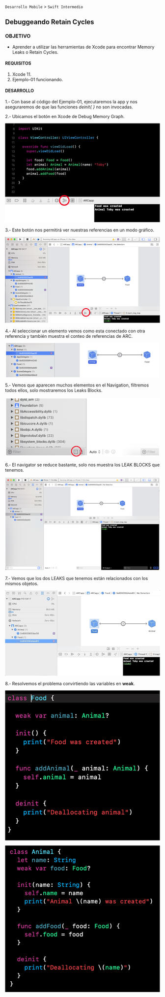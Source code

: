 `Desarrollo Mobile` > `Swift Intermedio` 

## Debuggeando Retain Cycles

### OBJETIVO

- Aprender a utilizar las herramientas de Xcode para encontrar Memory Leaks o Retain Cycles.

#### REQUISITOS

1. Xcode 11.
2. Ejemplo-01 funcionando.

#### DESARROLLO

1.- Con base al código del Ejemplo-01, ejecutaremos la app y nos aseguraremos de que las funciones *deinit{ }* no son invocadas.

2.- Ubicamos el botón en Xcode de Debug Memory Graph.

![](1.png)

3.- Este botón nos permitirá ver nuestras referencias en un modo gráfico.

![](2.png)

4.- Al seleccionar un elemento vemos como esta conectado con otra referencia y también muestra el conteo de referencias de ARC.

![](3.png)

5.- Vemos que aparecen muchos elementos en el Navigation, filtremos todos ellos, solo mostraremos los Leaks Blocks.

![](4.png)

6.- El navigator se reduce bastante, solo nos muestra los LEAK BLOCKS que tenemos.

![](5.png)

7.- Vemos que los dos LEAKS que tenemos están relacionados con los mismos objetos.

![](0.gif)

8.- Resolvemos el problema convirtiendo las variables en **weak**.

![](6.png)

![](7.png)




